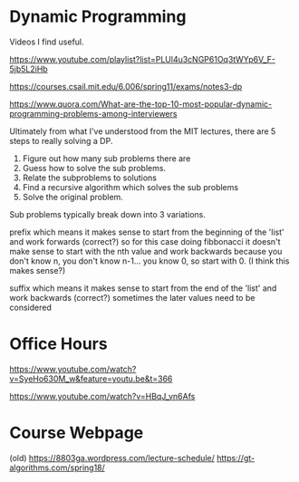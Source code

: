 # Dynamic Programming
Videos I find useful.

https://www.youtube.com/playlist?list=PLUl4u3cNGP61Oq3tWYp6V_F-5jb5L2iHb

https://courses.csail.mit.edu/6.006/spring11/exams/notes3-dp

https://www.quora.com/What-are-the-top-10-most-popular-dynamic-programming-problems-among-interviewers

Ultimately from what I've understood from the MIT lectures, there are 5 steps to really solving a DP.

1. Figure out how many sub problems there are
2. Guess how to solve the sub problems.
3. Relate the subproblems to solutions
4. Find a recursive algorithm which solves the sub problems
5. Solve the original problem.

Sub problems typically break down into 3 variations.

prefix which means it makes sense to start from the beginning of the 'list' and work forwards (correct?)
   so for this case doing fibbonacci it doesn't make sense to start with the nth value and work backwards because
   you don't know n, you don't know n-1... you know 0, so start with 0. (I think this makes sense?)
   
suffix which means it makes sense to start from the end of the 'list' and work backwards (correct?)
   sometimes the later values need to be considered 


# Office Hours
https://www.youtube.com/watch?v=SyeHo630M_w&feature=youtu.be&t=366

https://www.youtube.com/watch?v=HBqJ_vn6Afs

# Course Webpage
(old) https://8803ga.wordpress.com/lecture-schedule/
https://gt-algorithms.com/spring18/
